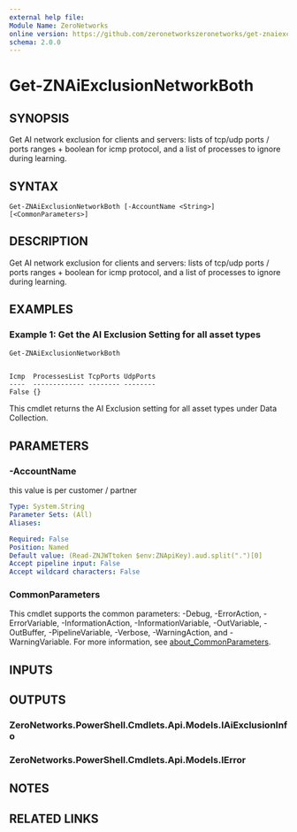 ```yaml
---
external help file:
Module Name: ZeroNetworks
online version: https://github.com/zeronetworkszeronetworks/get-znaiexclusionnetworkboth
schema: 2.0.0
---
```


# Get-ZNAiExclusionNetworkBoth

## SYNOPSIS
Get AI network exclusion for clients and servers: lists of tcp/udp ports / ports ranges + boolean for icmp protocol, and a list of processes to ignore during learning.

## SYNTAX

```
Get-ZNAiExclusionNetworkBoth [-AccountName <String>] [<CommonParameters>]
```

## DESCRIPTION
Get AI network exclusion for clients and servers: lists of tcp/udp ports / ports ranges + boolean for icmp protocol, and a list of processes to ignore during learning.

## EXAMPLES

### Example 1: Get the AI Exclusion Setting for all asset types
```powershell
Get-ZNAiExclusionNetworkBoth
```

```output

Icmp  ProcessesList TcpPorts UdpPorts
----  ------------- -------- --------
False {}
```

This cmdlet returns the AI Exclusion setting for all asset types under Data Collection.

## PARAMETERS

### -AccountName
this value is per customer / partner

```yaml
Type: System.String
Parameter Sets: (All)
Aliases:

Required: False
Position: Named
Default value: (Read-ZNJWTtoken $env:ZNApiKey).aud.split(".")[0]
Accept pipeline input: False
Accept wildcard characters: False
```

### CommonParameters
This cmdlet supports the common parameters: -Debug, -ErrorAction, -ErrorVariable, -InformationAction, -InformationVariable, -OutVariable, -OutBuffer, -PipelineVariable, -Verbose, -WarningAction, and -WarningVariable. For more information, see [about_CommonParameters](http://go.microsoft.com/fwlink/?LinkID=113216).

## INPUTS

## OUTPUTS

### ZeroNetworks.PowerShell.Cmdlets.Api.Models.IAiExclusionInfo

### ZeroNetworks.PowerShell.Cmdlets.Api.Models.IError

## NOTES

## RELATED LINKS

